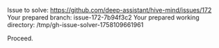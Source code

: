 Issue to solve: https://github.com/deep-assistant/hive-mind/issues/172
Your prepared branch: issue-172-7b94f3c2
Your prepared working directory: /tmp/gh-issue-solver-1758109661961

Proceed.